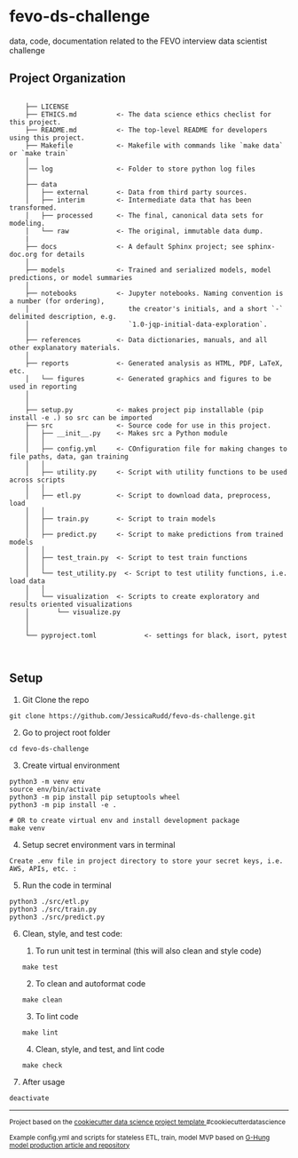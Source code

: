 fevo-ds-challenge
==============================

data, code, documentation related to the FEVO interview data scientist challenge


Project Organization
------------
```

    ├── LICENSE
    ├── ETHICS.md          <- The data science ethics checlist for this project. 
    ├── README.md          <- The top-level README for developers using this project.
    ├── Makefile           <- Makefile with commands like `make data` or `make train`
    │   
    │── log                <- Folder to store python log files 
    │
    ├── data
    │   ├── external       <- Data from third party sources.
    │   ├── interim        <- Intermediate data that has been transformed.
    │   ├── processed      <- The final, canonical data sets for modeling.
    │   └── raw            <- The original, immutable data dump.
    |
    ├── docs               <- A default Sphinx project; see sphinx-doc.org for details
    │
    ├── models             <- Trained and serialized models, model predictions, or model summaries
    │
    ├── notebooks          <- Jupyter notebooks. Naming convention is a number (for ordering),
    │                         the creator's initials, and a short `-` delimited description, e.g.
    │                         `1.0-jqp-initial-data-exploration`.
    │
    ├── references         <- Data dictionaries, manuals, and all other explanatory materials.
    │
    ├── reports            <- Generated analysis as HTML, PDF, LaTeX, etc.
    │   └── figures        <- Generated graphics and figures to be used in reporting
    │
    │
    ├── setup.py           <- makes project pip installable (pip install -e .) so src can be imported
    ├── src                <- Source code for use in this project.
    │   ├── __init__.py    <- Makes src a Python module
    │   │
    │   ├── config.yml     <- COnfiguration file for making changes to file paths, data, gan training
    │   │
    │   ├── utility.py     <- Script with utility functions to be used across scripts
    │   │
    │   ├── etl.py         <- Script to download data, preprocess, load
    │   │   
    │   ├── train.py       <- Script to train models
    │   │ 
    │   ├── predict.py     <- Script to make predictions from trained models
    │   │ 
    │   ├── test_train.py  <- Script to test train functions
    │   │  
    │   └── test_utility.py  <- Script to test utility functions, i.e. load data
    │   │   
    │   └── visualization  <- Scripts to create exploratory and results oriented visualizations
    │       └── visualize.py
    │
    │
    └── pyproject.toml            <- settings for black, isort, pytest
 


```
## Setup

1. Git Clone the repo
```
git clone https://github.com/JessicaRudd/fevo-ds-challenge.git 
```

2. Go to project root folder
```
cd fevo-ds-challenge
```

3. Create virtual environment
```
python3 -m venv env
source env/bin/activate
python3 -m pip install pip setuptools wheel
python3 -m pip install -e .

# OR to create virtual env and install development package
make venv

```
4. Setup secret environment vars in terminal
```
Create .env file in project directory to store your secret keys, i.e. AWS, APIs, etc. :

```
5. Run the code in terminal
```
python3 ./src/etl.py
python3 ./src/train.py
python3 ./src/predict.py
```
6. Clean, style, and test code:
   1. To run unit test in terminal (this will also clean and style code)
   ```
   make test
   ```

   2. To clean and autoformat code 
   ```
   make clean
   ```

   3. To lint code 
   ```
   make lint
   ```
   4. Clean, style, and test, and lint code
   ```
   make check
   ```

7. After usage
```
deactivate
```


--------

<p><small>Project based on the <a target="_blank" href="https://drivendata.github.io/cookiecutter-data-science/">cookiecutter data science project template </a> #cookiecutterdatascience</small></p>
<p><small>Example config.yml and scripts for stateless ETL, train, model MVP based on <a target="_blank" href="https://github.com/G-Hung/model-productization_article">G-Hung model production article and repository</a></small></p>
